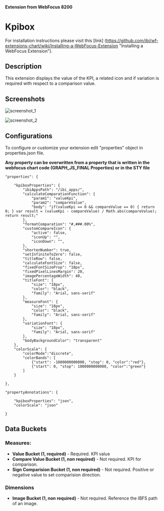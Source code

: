 
#### Extension from WebFocus 8200

# Kpibox

For installation instructions please visit this [link] (https://github.com/ibi/wf-extensions-chart/wiki/Installing-a-WebFocus-Extension "Installing a WebFocus Extension").

## Description

This extension displays the value of the KPI, a related icon and if variation is required with respect to a comparison value.

## Screenshots

![screenshot_1](https://github.com/ibi/wf-extensions-chart/blob/master/com.ibi.kpibox/screenshots/1.png)

![screenshot_2](https://github.com/ibi/wf-extensions-chart/blob/master/com.ibi.kpibox/screenshots/2.png)

## Configurations

To configure or customize your extension edit "properties" object in properties.json file.

**Any property can be overwritten from a property that is written in the webfocus chart code (GRAPH_JS_FINAL Properties) or in the STY file**
	
	"properties": {
	
		"kpiboxProperties": {   
			"ibiAppsPath": "/ibi_apps/",	
			"calculateComparationFunction": {
				"param1": "valueKpi", 
				"param2": "compareValue", 
				"body": "if(valueKpi == 0 && compareValue == 0) { return 0; } var result = (valueKpi - compareValue) / Math.abs(compareValue);  return result;"
			},	
			"formatComparation": "#,###.00%",
			"customCompareIcon": {
				"active": false,	
				"iconUp": "",
				"iconDown": "",
			},
			"shortenNumber": true, 
			"setInfiniteToZero": false,
			"titleRow": false,
			"calculateFontSize": false, 
			"fixedFontSizeProp": "18px",
			"fixedPixelLinesMargin": 20,
			"imagePercentageWidth": 40,
			"titleFont": {
				"size": "18px",
				"color": "black",
				"family": "Arial, sans-serif"
			},
			"measureFont": {
				"size": "18px",
				"color": "black",
				"family": "Arial, sans-serif"
			},
			"variationFont": {
				"size": "18px",
				"family": "Arial, sans-serif"
			},
			"bodyBackgroundColor": "transparent"
		},
		"colorScale": {
			"colorMode":"discrete",
			"colorBands": [
				{"start": -1000000000000, "stop": 0, "color":"red"},
				{"start": 0, "stop": 1000000000000, "color":"green"}
			]
		}
		
	},
	 
	"propertyAnnotations": {
	
		"kpiboxProperties": "json",		
		"colorScale": "json"
		
	}


## Data Buckets

### Measures:
* **Value Bucket (1, required)** - Required. KPI value
* **Compare Value Bucket (1, non required)** - Not required. KPI for comparison.
* **Sign Comparision Bucket (1, non required)** - Not required. Positive or negative value to set comparision direction.

### Dimensions
* **Image Bucket (1, non required)** - Not required. Reference the IBFS path of an image.
